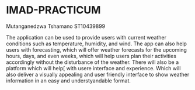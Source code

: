 # IMAD-PRACTICUM
Mutanganedzwa Tshamano
ST10439899

The application can be used to provide users with current weather conditions such as temperature, humidity, and wind. The app can also help users with forecasting, which will offer weather forecasts for the upcoming hours, days, and even weeks, which will help users plan their activities accordingly without the disturbance of the weather.
There will also be a platform which will help[ with usere interface and experience.
Which will also deliver a visually appealing and user friendly interface to show weather information in an easy and understyandable format.
